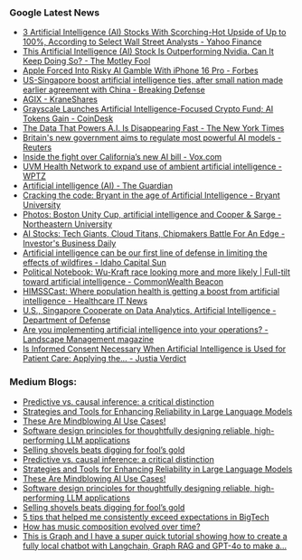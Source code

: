 ### Google Latest News
<!-- GOOGLE-NEWS-CONTENT:START -->

- [3 Artificial Intelligence (AI) Stocks With Scorching-Hot Upside of Up to 100%, According to Select Wall Street Analysts - Yahoo Finance](https://news.google.com/rss/articles/CBMiUWh0dHBzOi8vZmluYW5jZS55YWhvby5jb20vbmV3cy8zLWFydGlmaWNpYWwtaW50ZWxsaWdlbmNlLWFpLXN0b2Nrcy0wOTA2MDAxMzYuaHRtbNIBAA?oc=5)
- [This Artificial Intelligence (AI) Stock Is Outperforming Nvidia. Can It Keep Doing So? - The Motley Fool](https://news.google.com/rss/articles/CBMiXWh0dHBzOi8vd3d3LmZvb2wuY29tL2ludmVzdGluZy8yMDI0LzA3LzE4L2FydGlmaWNpYWwtaW50ZWxsaWdlbmNlLWFpLXN0b2NrLW91dHBlcmZvcm0tbnZpZGlhL9IBAA?oc=5)
- [Apple Forced Into Risky AI Gamble With iPhone 16 Pro - Forbes](https://news.google.com/rss/articles/CBMieWh0dHBzOi8vd3d3LmZvcmJlcy5jb20vc2l0ZXMvZXdhbnNwZW5jZS8yMDI0LzA3LzE5L2FwcGxlLWlwaG9uZS0xNi1wcm8tbWF4LWFwcGxlLWludGVsbGlnZW5jZS1haS1zYWxlcy1kZW1hbmQtbmV3LWlwaG9uZS_SAQA?oc=5)
- [US-Singapore boost artificial intelligence ties, after small nation made earlier agreement with China - Breaking Defense](https://news.google.com/rss/articles/CBMiiAFodHRwOi8vYnJlYWtpbmdkZWZlbnNlLmNvbS8yMDI0LzA3L3VzLXNpbmdhcG9yZS1ib29zdC1hcnRpZmljaWFsLWludGVsbGlnZW5jZS10aWVzLWFmdGVyLXNtYWxsLW5hdGlvbi1tYWRlLWVhcmxpZXItYWdyZWVtZW50LXdpdGgtY2hpbmEv0gGOAWh0dHA6Ly9icmVha2luZ2RlZmVuc2UuY29tLzIwMjQvMDcvdXMtc2luZ2Fwb3JlLWJvb3N0LWFydGlmaWNpYWwtaW50ZWxsaWdlbmNlLXRpZXMtYWZ0ZXItc21hbGwtbmF0aW9uLW1hZGUtZWFybGllci1hZ3JlZW1lbnQtd2l0aC1jaGluYS8_YW1wPTE?oc=5)
- [AGIX - KraneShares](https://news.google.com/rss/articles/CBMiHWh0dHBzOi8va3JhbmVzaGFyZXMuY29tL2FnaXgv0gEA?oc=5)
- [Grayscale Launches Artificial Intelligence-Focused Crypto Fund; AI Tokens Gain - CoinDesk](https://news.google.com/rss/articles/CBMiemh0dHBzOi8vd3d3LmNvaW5kZXNrLmNvbS9tYXJrZXRzLzIwMjQvMDcvMTcvZ3JheXNjYWxlLWxhdW5jaGVzLWFydGlmaWNpYWwtaW50ZWxsaWdlbmNlLWZvY3VzZWQtY3J5cHRvLWZ1bmQtYWktdG9rZW5zLWdhaW4v0gF-aHR0cHM6Ly93d3cuY29pbmRlc2suY29tL21hcmtldHMvMjAyNC8wNy8xNy9ncmF5c2NhbGUtbGF1bmNoZXMtYXJ0aWZpY2lhbC1pbnRlbGxpZ2VuY2UtZm9jdXNlZC1jcnlwdG8tZnVuZC1haS10b2tlbnMtZ2Fpbi9hbXAv?oc=5)
- [The Data That Powers A.I. Is Disappearing Fast - The New York Times](https://news.google.com/rss/articles/CBMiR2h0dHBzOi8vd3d3Lm55dGltZXMuY29tLzIwMjQvMDcvMTkvdGVjaG5vbG9neS9haS1kYXRhLXJlc3RyaWN0aW9ucy5odG1s0gEA?oc=5)
- [Britain's new government aims to regulate most powerful AI models - Reuters](https://news.google.com/rss/articles/CBMihAFodHRwczovL3d3dy5yZXV0ZXJzLmNvbS90ZWNobm9sb2d5L2FydGlmaWNpYWwtaW50ZWxsaWdlbmNlL2JyaXRhaW5zLW5ldy1nb3Zlcm5tZW50LWFpbXMtcmVndWxhdGUtbW9zdC1wb3dlcmZ1bC1haS1tb2RlbHMtMjAyNC0wNy0xNy_SAQA?oc=5)
- [Inside the fight over California’s new AI bill - Vox.com](https://news.google.com/rss/articles/CBMiUWh0dHBzOi8vd3d3LnZveC5jb20vZnV0dXJlLXBlcmZlY3QvMzYxNTYyL2NhbGlmb3JuaWEtYWktYmlsbC1zY290dC13aWVuZXItc2ItMTA0N9IBAA?oc=5)
- [UVM Health Network to expand use of ambient artificial intelligence - WPTZ](https://news.google.com/rss/articles/CBMiS2h0dHBzOi8vd3d3Lm15bmJjNS5jb20vYXJ0aWNsZS91dm0tYW1iaWVudC1hcnRpZmljaWFsLWludGVsbGlnZW5jZS82MTYwOTI4M9IBAA?oc=5)
- [Artificial intelligence (AI) - The Guardian](https://news.google.com/rss/articles/CBMiP2h0dHBzOi8vd3d3LnRoZWd1YXJkaWFuLmNvbS90ZWNobm9sb2d5L2FydGlmaWNpYWxpbnRlbGxpZ2VuY2VhadIBAA?oc=5)
- [Cracking the code: Bryant in the age of Artificial Intelligence - Bryant University](https://news.google.com/rss/articles/CBMiSGh0dHBzOi8vbmV3cy5icnlhbnQuZWR1L2NyYWNraW5nLWNvZGUtYnJ5YW50LWFnZS1hcnRpZmljaWFsLWludGVsbGlnZW5jZdIBAA?oc=5)
- [Photos: Boston Unity Cup, artificial intelligence and Cooper & Sarge - Northeastern University](https://news.google.com/rss/articles/CBMiamh0dHBzOi8vbmV3cy5ub3J0aGVhc3Rlcm4uZWR1LzIwMjQvMDcvMTkvcGhvdG9zLWJvc3Rvbi11bml0eS1jdXAtYXJ0aWZpY2lhbC1pbnRlbGxpZ2VuY2UtYW5kLWNvb3Blci1zYXJnZS_SAQA?oc=5)
- [AI Stocks: Tech Giants, Cloud Titans, Chipmakers Battle For An Edge - Investor's Business Daily](https://news.google.com/rss/articles/CBMiSWh0dHBzOi8vd3d3LmludmVzdG9ycy5jb20vbmV3cy90ZWNobm9sb2d5L2FydGlmaWNpYWwtaW50ZWxsaWdlbmNlLXN0b2Nrcy_SAQA?oc=5)
- [Artificial intelligence can be our first line of defense in limiting the effects of wildfires - Idaho Capital Sun](https://news.google.com/rss/articles/CBMihQFodHRwczovL2lkYWhvY2FwaXRhbHN1bi5jb20vMjAyNC8wNy8xOS9hcnRpZmljaWFsLWludGVsbGlnZW5jZS1jYW4tYmUtb3VyLWZpcnN0LWxpbmUtb2YtZGVmZW5zZS1pbi1saW1pdGluZy10aGUtZWZmZWN0cy1vZi13aWxkZmlyZXMv0gEA?oc=5)
- [Political Notebook: Wu-Kraft race looking more and more likely | Full-tilt toward artificial intelligence - CommonWealth Beacon](https://news.google.com/rss/articles/CBMijwFodHRwczovL2NvbW1vbndlYWx0aGJlYWNvbi5vcmcvcG9saXRpY3MvcG9saXRpY2FsLW5vdGVib29rLXd1LWtyYWZ0LXJhY2UtbG9va2luZy1tb3JlLWFuZC1tb3JlLWxpa2VseS1mdWxsLXRpbHQtdG93YXJkLWFydGlmaWNpYWwtaW50ZWxsaWdlbmNlL9IBAA?oc=5)
- [HIMSSCast: Where population health is getting a boost from artificial intelligence - Healthcare IT News](https://news.google.com/rss/articles/CBMibWh0dHBzOi8vd3d3LmhlYWx0aGNhcmVpdG5ld3MuY29tL25ld3MvaGltc3NjYXN0LXdoZXJlLXBvcHVsYXRpb24taGVhbHRoLWdldHRpbmctYm9vc3QtYXJ0aWZpY2lhbC1pbnRlbGxpZ2VuY2XSAQA?oc=5)
- [U.S., Singapore Cooperate on Data Analytics, Artificial Intelligence - Department of Defense](https://news.google.com/rss/articles/CBMigwFodHRwczovL3d3dy5kZWZlbnNlLmdvdi9OZXdzL05ld3MtU3Rvcmllcy9BcnRpY2xlL0FydGljbGUvMzgzOTMzNS91cy1zaW5nYXBvcmUtY29vcGVyYXRlLW9uLWRhdGEtYW5hbHl0aWNzLWFydGlmaWNpYWwtaW50ZWxsaWdlbmNlL9IBAA?oc=5)
- [Are you implementing artificial intelligence into your operations? - Landscape Management magazine](https://news.google.com/rss/articles/CBMiZmh0dHBzOi8vd3d3LmxhbmRzY2FwZW1hbmFnZW1lbnQubmV0L2FyZS15b3UtaW1wbGVtZW50aW5nLWFydGlmaWNpYWwtaW50ZWxsaWdlbmNlLWludG8teW91ci1vcGVyYXRpb25zL9IBAA?oc=5)
- [Is Informed Consent Necessary When Artificial Intelligence is Used for Patient Care: Applying the… - Justia Verdict](https://news.google.com/rss/articles/CBMieWh0dHBzOi8vdmVyZGljdC5qdXN0aWEuY29tLzIwMjQvMDcvMTkvaXMtaW5mb3JtZWQtY29uc2VudC1uZWNlc3Nhcnktd2hlbi1hcnRpZmljaWFsLWludGVsbGlnZW5jZS1pcy11c2VkLWZvci1wYXRpZW50LWNhcmXSAX1odHRwczovL3ZlcmRpY3QuanVzdGlhLmNvbS9hbXAvMjAyNC8wNy8xOS9pcy1pbmZvcm1lZC1jb25zZW50LW5lY2Vzc2FyeS13aGVuLWFydGlmaWNpYWwtaW50ZWxsaWdlbmNlLWlzLXVzZWQtZm9yLXBhdGllbnQtY2FyZQ?oc=5)<!-- GOOGLE-NEWS-CONTENT:END -->

### Medium Blogs:
<!-- MEDIUM-CONTENT:START -->

- [Predictive vs. causal inference: a critical distinction](https://medium.com/towards-data-science/why-machine-learning-is-not-made-for-causal-estimation-f2add4a36e85?source=topic_portal_recommended_stories---------0-84----------machine_learning----------931d3c27_f717_4403_8cb8_3a4a4793a456-------)
- [Strategies and Tools for Enhancing Reliability in Large Language Models](https://medium.com/gitconnected/chat-quijote-and-the-windmills-navigating-ai-hallucinations-on-the-path-to-accuracy-0aaecf46354c?source=topic_portal_recommended_stories---------1-107----------machine_learning----------931d3c27_f717_4403_8cb8_3a4a4793a456-------)
- [These Are Mindblowing AI Use Cases!](https://medium.com/the-generator/top-20-gpt-4o-use-cases-that-actually-improve-your-everyday-life-c136f2c802d2?source=topic_portal_recommended_stories---------2-85----------machine_learning----------931d3c27_f717_4403_8cb8_3a4a4793a456-------)
- [Software design principles for thoughtfully designing reliable, high-performing LLM applications](https://medium.com/towards-data-science/the-llm-triangle-principles-to-architect-reliable-ai-apps-d3753dd8542e?source=topic_portal_recommended_stories---------3-107----------machine_learning----------931d3c27_f717_4403_8cb8_3a4a4793a456-------)
- [Selling shovels beats digging for fool’s gold](https://medium.com/ai-ai-oh/why-i-believe-ai-is-the-biggest-lie-ever-and-were-buying-it-7334576293ee?source=topic_portal_recommended_stories---------4-85----------machine_learning----------931d3c27_f717_4403_8cb8_3a4a4793a456-------)
- [Predictive vs. causal inference: a critical distinction](https://medium.com/towards-data-science/why-machine-learning-is-not-made-for-causal-estimation-f2add4a36e85?source=topic_portal_recommended_stories---------0-84----------machine_learning----------931d3c27_f717_4403_8cb8_3a4a4793a456-------)
- [Strategies and Tools for Enhancing Reliability in Large Language Models](https://medium.com/gitconnected/chat-quijote-and-the-windmills-navigating-ai-hallucinations-on-the-path-to-accuracy-0aaecf46354c?source=topic_portal_recommended_stories---------1-107----------machine_learning----------931d3c27_f717_4403_8cb8_3a4a4793a456-------)
- [These Are Mindblowing AI Use Cases!](https://medium.com/the-generator/top-20-gpt-4o-use-cases-that-actually-improve-your-everyday-life-c136f2c802d2?source=topic_portal_recommended_stories---------2-85----------machine_learning----------931d3c27_f717_4403_8cb8_3a4a4793a456-------)
- [Software design principles for thoughtfully designing reliable, high-performing LLM applications](https://medium.com/towards-data-science/the-llm-triangle-principles-to-architect-reliable-ai-apps-d3753dd8542e?source=topic_portal_recommended_stories---------3-107----------machine_learning----------931d3c27_f717_4403_8cb8_3a4a4793a456-------)
- [Selling shovels beats digging for fool’s gold](https://medium.com/ai-ai-oh/why-i-believe-ai-is-the-biggest-lie-ever-and-were-buying-it-7334576293ee?source=topic_portal_recommended_stories---------4-85----------machine_learning----------931d3c27_f717_4403_8cb8_3a4a4793a456-------)
- [5 tips that helped me consistently exceed expectations in BigTech](https://medium.com/towards-data-science/how-to-succeed-as-a-machine-learning-engineer-in-the-industry-d36ffc2f2631?source=topic_portal_recommended_stories---------5-84----------machine_learning----------931d3c27_f717_4403_8cb8_3a4a4793a456-------)
- [How has music composition evolved over time?](https://medium.com/fan-fare/how-has-music-changed-since-the-1950s-a-statistical-analysis-b70c8dc3bbfa?source=topic_portal_recommended_stories---------6-107----------machine_learning----------931d3c27_f717_4403_8cb8_3a4a4793a456-------)
- [This is Graph and I have a super quick tutorial showing how to create a fully local chatbot with Langchain, Graph RAG and GPT-4o to make a…](https://medium.com/towards-artificial-intelligence/langchain-graph-rag-gpt-4o-python-project-easy-ai-chat-for-your-website-46a46e24f161?source=topic_portal_recommended_stories---------7-85----------machine_learning----------931d3c27_f717_4403_8cb8_3a4a4793a456-------)<!-- MEDIUM-CONTENT:END -->
